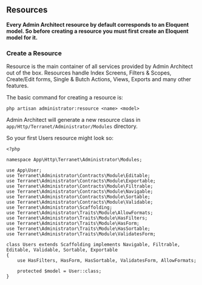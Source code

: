 ## Resources

**Every Admin Architect resource by default corresponds to an Eloquent model. So before creating a resource you must first create an Eloquent model for it.**

### Create a Resource

Resource is the main container of all services provided by Admin Architect out of the box.
Resources handle Index Screens, Filters & Scopes, Create/Edit forms, Single & Butch Actions, Views, Exports and many other features.

The basic command for creating a resource is:

```
php artisan administrator:resource <name> <model>
```

Admin Architect will generate a new resource class in `app/Http/Terranet/Administrator/Modules` directory.

So your first Users resource might look so:

```
<?php

namespace App\Http\Terranet\Administrator\Modules;

use App\User;
use Terranet\Administrator\Contracts\Module\Editable;
use Terranet\Administrator\Contracts\Module\Exportable;
use Terranet\Administrator\Contracts\Module\Filtrable;
use Terranet\Administrator\Contracts\Module\Navigable;
use Terranet\Administrator\Contracts\Module\Sortable;
use Terranet\Administrator\Contracts\Module\Validable;
use Terranet\Administrator\Scaffolding;
use Terranet\Administrator\Traits\Module\AllowFormats;
use Terranet\Administrator\Traits\Module\HasFilters;
use Terranet\Administrator\Traits\Module\HasForm;
use Terranet\Administrator\Traits\Module\HasSortable;
use Terranet\Administrator\Traits\Module\ValidatesForm;

class Users extends Scaffolding implements Navigable, Filtrable, Editable, Validable, Sortable, Exportable
{
    use HasFilters, HasForm, HasSortable, ValidatesForm, AllowFormats;

    protected $model = User::class;
}

```